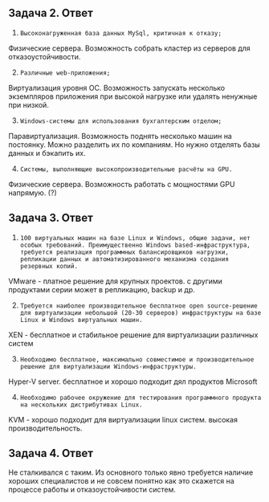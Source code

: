 ## Задача 2. Ответ
1. ```Высоконагруженная база данных MySql, критичная к отказу;```

Физические сервера. Возможность собрать кластер из серверов для отказоустойчивости.

2. ```Различные web-приложения;```

Виртуализация уровня ОС. Возможность запускать несколько экземпляров приложения при высокой нагрузке или удалять ненужные при низкой.

3. ```Windows-системы для использования бухгалтерским отделом;```

Паравиртуализация. Возможность поднять несколько машин на постоянку. Можно разделить их по компаниям. Но нужно отделять базы данных и бэкапить их.

4. ```Системы, выполняющие высокопроизводительные расчёты на GPU.```

Физические сервера. Возможность работать с мощностями GPU напрямую. (?)

## Задача 3. Ответ
1. ```100 виртуальных машин на базе Linux и Windows, общие задачи, нет особых требований. Преимущественно Windows based-инфраструктура, требуется реализация программных балансировщиков нагрузки, репликации данных и автоматизированного механизма создания резервных копий.```

VMware - платное решение для крупных проектов. с другими продуктами серии может в репликацию, backup и др. 

2. ```Требуется наиболее производительное бесплатное open source-решение для виртуализации небольшой (20-30 серверов) инфраструктуры на базе Linux и Windows виртуальных машин.```

XEN - бесплатное и стабильное решение для виртуализации различных систем

3. ```Необходимо бесплатное, максимально совместимое и производительное решение для виртуализации Windows-инфраструктуры.```

Hyper-V server. бесплатное и хорошо подходит дял продуктов Microsoft

4. ```Необходимо рабочее окружение для тестирования программного продукта на нескольких дистрибутивах Linux.```

KVM - хорошо подходит для виртуализации linux систем. высокая производительность.

## Задача 4. Ответ
Не сталкивался с таким. Из основного только явно требуется наличие хороших специалистов и не совсем понятно как это скажется на процессе работы и отказоустойчивости систем.
